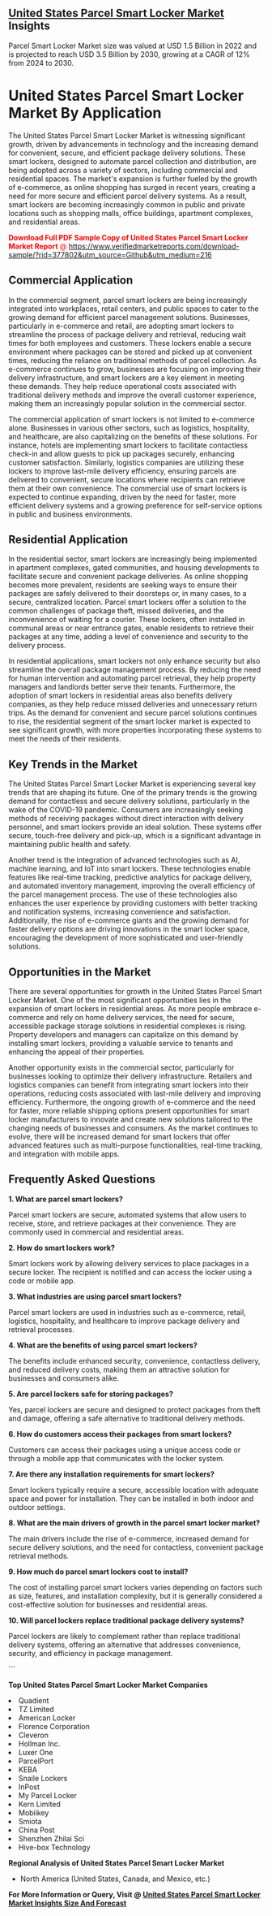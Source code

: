 <h2><a href="https://www.verifiedmarketreports.com/download-sample/?rid=377802&amp;utm_source=Github&amp;utm_medium=216" target="_blank">United States Parcel Smart Locker Market</a> Insights</h2><p>Parcel Smart Locker Market size was valued at USD 1.5 Billion in 2022 and is projected to reach USD 3.5 Billion by 2030, growing at a CAGR of 12% from 2024 to 2030.</p><p><h1>United States Parcel Smart Locker Market By Application</h1><p>The United States Parcel Smart Locker Market is witnessing significant growth, driven by advancements in technology and the increasing demand for convenient, secure, and efficient package delivery solutions. These smart lockers, designed to automate parcel collection and distribution, are being adopted across a variety of sectors, including commercial and residential spaces. The market's expansion is further fueled by the growth of e-commerce, as online shopping has surged in recent years, creating a need for more secure and efficient parcel delivery systems. As a result, smart lockers are becoming increasingly common in public and private locations such as shopping malls, office buildings, apartment complexes, and residential areas.</p><p><p><span class=""><span style="color: #ff0000;"><strong>Download Full PDF Sample Copy of United States Parcel Smart Locker Market Report</strong> @ </span><a href="https://www.verifiedmarketreports.com/download-sample/?rid=377802&amp;utm_source=Github&amp;utm_medium=216" target="_blank">https://www.verifiedmarketreports.com/download-sample/?rid=377802&amp;utm_source=Github&amp;utm_medium=216</a></span></p></p><h2>Commercial Application</h2><p>In the commercial segment, parcel smart lockers are being increasingly integrated into workplaces, retail centers, and public spaces to cater to the growing demand for efficient parcel management solutions. Businesses, particularly in e-commerce and retail, are adopting smart lockers to streamline the process of package delivery and retrieval, reducing wait times for both employees and customers. These lockers enable a secure environment where packages can be stored and picked up at convenient times, reducing the reliance on traditional methods of parcel collection. As e-commerce continues to grow, businesses are focusing on improving their delivery infrastructure, and smart lockers are a key element in meeting these demands. They help reduce operational costs associated with traditional delivery methods and improve the overall customer experience, making them an increasingly popular solution in the commercial sector.</p><p>The commercial application of smart lockers is not limited to e-commerce alone. Businesses in various other sectors, such as logistics, hospitality, and healthcare, are also capitalizing on the benefits of these solutions. For instance, hotels are implementing smart lockers to facilitate contactless check-in and allow guests to pick up packages securely, enhancing customer satisfaction. Similarly, logistics companies are utilizing these lockers to improve last-mile delivery efficiency, ensuring parcels are delivered to convenient, secure locations where recipients can retrieve them at their own convenience. The commercial use of smart lockers is expected to continue expanding, driven by the need for faster, more efficient delivery systems and a growing preference for self-service options in public and business environments.</p><h2>Residential Application</h2><p>In the residential sector, smart lockers are increasingly being implemented in apartment complexes, gated communities, and housing developments to facilitate secure and convenient package deliveries. As online shopping becomes more prevalent, residents are seeking ways to ensure their packages are safely delivered to their doorsteps or, in many cases, to a secure, centralized location. Parcel smart lockers offer a solution to the common challenges of package theft, missed deliveries, and the inconvenience of waiting for a courier. These lockers, often installed in communal areas or near entrance gates, enable residents to retrieve their packages at any time, adding a level of convenience and security to the delivery process.</p><p>In residential applications, smart lockers not only enhance security but also streamline the overall package management process. By reducing the need for human intervention and automating parcel retrieval, they help property managers and landlords better serve their tenants. Furthermore, the adoption of smart lockers in residential areas also benefits delivery companies, as they help reduce missed deliveries and unnecessary return trips. As the demand for convenient and secure parcel solutions continues to rise, the residential segment of the smart locker market is expected to see significant growth, with more properties incorporating these systems to meet the needs of their residents.</p><h2>Key Trends in the Market</h2><p>The United States Parcel Smart Locker Market is experiencing several key trends that are shaping its future. One of the primary trends is the growing demand for contactless and secure delivery solutions, particularly in the wake of the COVID-19 pandemic. Consumers are increasingly seeking methods of receiving packages without direct interaction with delivery personnel, and smart lockers provide an ideal solution. These systems offer secure, touch-free delivery and pick-up, which is a significant advantage in maintaining public health and safety.</p><p>Another trend is the integration of advanced technologies such as AI, machine learning, and IoT into smart lockers. These technologies enable features like real-time tracking, predictive analytics for package delivery, and automated inventory management, improving the overall efficiency of the parcel management process. The use of these technologies also enhances the user experience by providing customers with better tracking and notification systems, increasing convenience and satisfaction. Additionally, the rise of e-commerce giants and the growing demand for faster delivery options are driving innovations in the smart locker space, encouraging the development of more sophisticated and user-friendly solutions.</p><h2>Opportunities in the Market</h2><p>There are several opportunities for growth in the United States Parcel Smart Locker Market. One of the most significant opportunities lies in the expansion of smart lockers in residential areas. As more people embrace e-commerce and rely on home delivery services, the need for secure, accessible package storage solutions in residential complexes is rising. Property developers and managers can capitalize on this demand by installing smart lockers, providing a valuable service to tenants and enhancing the appeal of their properties.</p><p>Another opportunity exists in the commercial sector, particularly for businesses looking to optimize their delivery infrastructure. Retailers and logistics companies can benefit from integrating smart lockers into their operations, reducing costs associated with last-mile delivery and improving efficiency. Furthermore, the ongoing growth of e-commerce and the need for faster, more reliable shipping options present opportunities for smart locker manufacturers to innovate and create new solutions tailored to the changing needs of businesses and consumers. As the market continues to evolve, there will be increased demand for smart lockers that offer advanced features such as multi-purpose functionalities, real-time tracking, and integration with mobile apps.</p><h2>Frequently Asked Questions</h2><p><strong>1. What are parcel smart lockers?</strong></p><p>Parcel smart lockers are secure, automated systems that allow users to receive, store, and retrieve packages at their convenience. They are commonly used in commercial and residential areas.</p><p><strong>2. How do smart lockers work?</strong></p><p>Smart lockers work by allowing delivery services to place packages in a secure locker. The recipient is notified and can access the locker using a code or mobile app.</p><p><strong>3. What industries are using parcel smart lockers?</strong></p><p>Parcel smart lockers are used in industries such as e-commerce, retail, logistics, hospitality, and healthcare to improve package delivery and retrieval processes.</p><p><strong>4. What are the benefits of using parcel smart lockers?</strong></p><p>The benefits include enhanced security, convenience, contactless delivery, and reduced delivery costs, making them an attractive solution for businesses and consumers alike.</p><p><strong>5. Are parcel lockers safe for storing packages?</strong></p><p>Yes, parcel lockers are secure and designed to protect packages from theft and damage, offering a safe alternative to traditional delivery methods.</p><p><strong>6. How do customers access their packages from smart lockers?</strong></p><p>Customers can access their packages using a unique access code or through a mobile app that communicates with the locker system.</p><p><strong>7. Are there any installation requirements for smart lockers?</strong></p><p>Smart lockers typically require a secure, accessible location with adequate space and power for installation. They can be installed in both indoor and outdoor settings.</p><p><strong>8. What are the main drivers of growth in the parcel smart locker market?</strong></p><p>The main drivers include the rise of e-commerce, increased demand for secure delivery solutions, and the need for contactless, convenient package retrieval methods.</p><p><strong>9. How much do parcel smart lockers cost to install?</strong></p><p>The cost of installing parcel smart lockers varies depending on factors such as size, features, and installation complexity, but it is generally considered a cost-effective solution for businesses and residential areas.</p><p><strong>10. Will parcel lockers replace traditional package delivery systems?</strong></p><p>Parcel lockers are likely to complement rather than replace traditional delivery systems, offering an alternative that addresses convenience, security, and efficiency in package management.</p>```</p><p><strong>Top United States Parcel Smart Locker Market Companies</strong></p><div data-test-id=""><p><li>Quadient</li><li> TZ Limited</li><li> American Locker</li><li> Florence Corporation</li><li> Cleveron</li><li> Hollman Inc.</li><li> Luxer One</li><li> ParcelPort</li><li> KEBA</li><li> Snaile Lockers</li><li> InPost</li><li> My Parcel Locker</li><li> Kern Limited</li><li> Mobiikey</li><li> Smiota</li><li> China Post</li><li> Shenzhen Zhilai Sci</li><li> Hive-box Technology</li></p><div><strong>Regional Analysis of&nbsp;United States Parcel Smart Locker Market</strong></div><ul><li dir="ltr"><p dir="ltr">North America&nbsp;(United States, Canada, and Mexico, etc.)</p></li></ul><p><strong>For More Information or Query, Visit @&nbsp;</strong><strong><a href="https://www.verifiedmarketreports.com/product/parcel-smart-locker-market/?utm_source=Github&amp;utm_medium=216" target="_blank">United States Parcel Smart Locker Market Insights Size And Forecast</a></strong></p></div>

